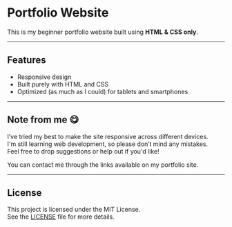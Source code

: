 # Portfolio Website

This is my beginner portfolio website built using **HTML & CSS only**.

---

## Features

- Responsive design  
- Built purely with HTML and CSS  
- Optimized (as much as I could) for tablets and smartphones  

---

## Note from me 😋

I’ve tried my best to make the site responsive across different devices.  
I'm still learning web development, so please don’t mind any mistakes.  
Feel free to drop suggestions or help out if you'd like!

You can contact me through the links available on my portfolio site.

---

## License

This project is licensed under the MIT License.  
See the [LICENSE](LICENSE) file for more details.

